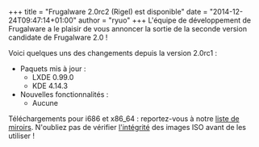 +++
title = "Frugalware 2.0rc2 (Rigel) est disponible"
date = "2014-12-24T09:47:14+01:00"
author = "ryuo"
+++
L'équipe de développement de Frugalware a le plaisir de vous annoncer
 la sortie de la seconde version candidate de Frugalware 2.0 !  

 Voici quelques uns des changements depuis la version 2.0rc1 :   

* Paquets mis à jour :
	+ LXDE 0.99.0
	+ KDE 4.14.3
* Nouvelles fonctionnalités :
	+ Aucune


 Téléchargements pour i686 et x86\_64 : reportez-vous à notre
 [liste de miroirs](http://frugalware.org/download/frugalware-current-iso). N'oubliez pas de vérifier [l'intégrité](http://frugalware.org/download/frugalware-current-iso/SHA1SUMS) des images ISO avant de les utiliser !